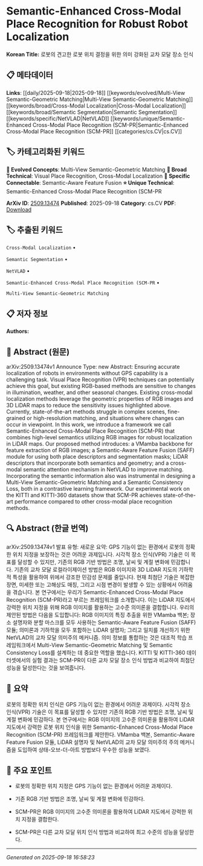 
# Semantic-Enhanced Cross-Modal Place Recognition for Robust Robot Localization

**Korean Title:** 로봇의 견고한 로봇 위치 결정을 위한 의미 강화된 교차 모달 장소 인식

## 📋 메타데이터

**Links**: [[daily/2025-09-18|2025-09-18]] [[keywords/evolved/Multi-View Semantic-Geometric Matching|Multi-View Semantic-Geometric Matching]] [[keywords/broad/Cross-Modal Localization|Cross-Modal Localization]] [[keywords/broad/Semantic Segmentation|Semantic Segmentation]] [[keywords/specific/NetVLAD|NetVLAD]] [[keywords/unique/Semantic-Enhanced Cross-Modal Place Recognition (SCM-PR|Semantic-Enhanced Cross-Modal Place Recognition (SCM-PR]] [[categories/cs.CV|cs.CV]]

## 🏷️ 카테고리화된 키워드
**🚀 Evolved Concepts**: Multi-View Semantic-Geometric Matching
**🔬 Broad Technical**: Visual Place Recognition, Cross-Modal Localization
**🔗 Specific Connectable**: Semantic-Aware Feature Fusion
**⭐ Unique Technical**: Semantic-Enhanced Cross-Modal Place Recognition (SCM-PR

**ArXiv ID**: [2509.13474](https://arxiv.org/abs/2509.13474)
**Published**: 2025-09-18
**Category**: cs.CV
**PDF**: [Download](https://arxiv.org/pdf/2509.13474.pdf)


## 🏷️ 추출된 키워드



`Cross-Modal Localization` • 

`Semantic Segmentation` • 

`NetVLAD` • 

`Semantic-Enhanced Cross-Modal Place Recognition (SCM-PR` • 

`Multi-View Semantic-Geometric Matching`



## 📋 저자 정보

**Authors:** 

## 📄 Abstract (원문)

arXiv:2509.13474v1 Announce Type: new 
Abstract: Ensuring accurate localization of robots in environments without GPS capability is a challenging task. Visual Place Recognition (VPR) techniques can potentially achieve this goal, but existing RGB-based methods are sensitive to changes in illumination, weather, and other seasonal changes. Existing cross-modal localization methods leverage the geometric properties of RGB images and 3D LiDAR maps to reduce the sensitivity issues highlighted above. Currently, state-of-the-art methods struggle in complex scenes, fine-grained or high-resolution matching, and situations where changes can occur in viewpoint. In this work, we introduce a framework we call Semantic-Enhanced Cross-Modal Place Recognition (SCM-PR) that combines high-level semantics utilizing RGB images for robust localization in LiDAR maps. Our proposed method introduces: a VMamba backbone for feature extraction of RGB images; a Semantic-Aware Feature Fusion (SAFF) module for using both place descriptors and segmentation masks; LiDAR descriptors that incorporate both semantics and geometry; and a cross-modal semantic attention mechanism in NetVLAD to improve matching. Incorporating the semantic information also was instrumental in designing a Multi-View Semantic-Geometric Matching and a Semantic Consistency Loss, both in a contrastive learning framework. Our experimental work on the KITTI and KITTI-360 datasets show that SCM-PR achieves state-of-the-art performance compared to other cross-modal place recognition methods.

## 🔍 Abstract (한글 번역)

arXiv:2509.13474v1 발표 유형: 새로운
요약: GPS 기능이 없는 환경에서 로봇의 정확한 위치 지정을 보장하는 것은 어려운 과제입니다. 시각적 장소 인식(VPR) 기술은 이 목표를 달성할 수 있지만, 기존의 RGB 기반 방법은 조명, 날씨 및 계절 변화에 민감합니다. 기존의 교차 모달 로컬라이제이션 방법은 RGB 이미지와 3D LiDAR 지도의 기하학적 특성을 활용하여 위에서 강조한 민감성 문제를 줄입니다. 현재 최첨단 기술은 복잡한 장면, 미세한 또는 고해상도 매칭, 그리고 시점 변경이 발생할 수 있는 상황에서 어려움을 겪습니다. 본 연구에서는 우리가 Semantic-Enhanced Cross-Modal Place Recognition (SCM-PR)라고 부르는 프레임워크를 소개합니다. 이는 LiDAR 지도에서 강력한 위치 지정을 위해 RGB 이미지를 활용하는 고수준 의미론을 결합합니다. 우리의 제안된 방법은 다음을 도입합니다: RGB 이미지의 특징 추출을 위한 VMamba 백본; 장소 설명자와 분할 마스크를 모두 사용하는 Semantic-Aware Feature Fusion (SAFF) 모듈; 의미론과 기하학을 모두 포함하는 LiDAR 설명자; 그리고 일치를 개선하기 위한 NetVLAD의 교차 모달 의미주의 메커니즘. 의미 정보를 통합하는 것은 대조적 학습 프레임워크에서 Multi-View Semantic-Geometric Matching 및 Semantic Consistency Loss를 설계하는 데 중요한 역할을 했습니다. KITTI 및 KITTI-360 데이터셋에서의 실험 결과는 SCM-PR이 다른 교차 모달 장소 인식 방법과 비교하여 최첨단 성능을 달성한다는 것을 보여줍니다.

## 📝 요약

로봇의 정확한 위치 인식은 GPS 기능이 없는 환경에서 어려운 과제이다. 시각적 장소 인식(VPR) 기술은 이 목표를 달성할 수 있지만 기존의 RGB 기반 방법은 조명, 날씨 및 계절 변화에 민감하다. 본 연구에서는 RGB 이미지의 고수준 의미론을 활용하여 LiDAR 지도에서 강력한 로봇 위치 인식을 위한 Semantic-Enhanced Cross-Modal Place Recognition (SCM-PR) 프레임워크를 제안한다. VMamba 백본, Semantic-Aware Feature Fusion 모듈, LiDAR 설명자 및 NetVLAD의 교차 모달 의미주의 주의 메커니즘을 도입하여 상태-오브-더-아트 방법보다 우수한 성능을 보였다.

## 🎯 주요 포인트


- 로봇의 정확한 위치 지정은 GPS 기능이 없는 환경에서 어려운 과제이다.

- 기존 RGB 기반 방법은 조명, 날씨 및 계절 변화에 민감하다.

- SCM-PR은 RGB 이미지의 고수준 의미론을 활용하여 LiDAR 지도에서 강력한 위치 지정을 결합한다.

- SCM-PR은 다른 교차 모달 위치 인식 방법과 비교하여 최고 수준의 성능을 달성한다.


---

*Generated on 2025-09-18 16:58:23*